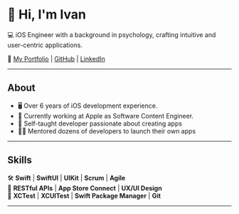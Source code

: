 # 👋 Hi, I'm Ivan

💻 iOS Engineer with a background in psychology, crafting intuitive and user-centric applications.  

🔗 [My Portfolio](https://cactusapps.weebly.com/) | [GitHub](http://github.com/ramirezi29) | [LinkedIn](http://linkedin.com/in/ivanframirez)

---

## About

- 🖥️ Over 6 years of iOS development experience.
- 📝 Currently working at Apple as Software Content Engineer.
- 📱 Self-taught developer passionate about creating apps
- 🧑‍🏫 Mentored dozens of developers to launch their own apps

---

## Skills

🛠️ **Swift** | **SwiftUI** | **UIKit** | **Scrum** | **Agile**  
🔗 **RESTful APIs** | **App Store Connect** | **UX/UI Design**  
🧪 **XCTest** | **XCUITest** | **Swift Package Manager** | **Git**

---


